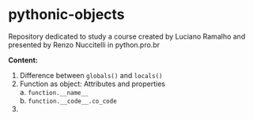 # pythonic-objects
Repository dedicated to study a course created by Luciano Ramalho and presented by Renzo Nuccitelli in python.pro.br

**Content:**  
1. Difference between `globals()` and `locals()`
2. Function as object: Attributes and properties  
    a. `function.__name__`  
    b. `function.__code__.co_code`  
3. 
